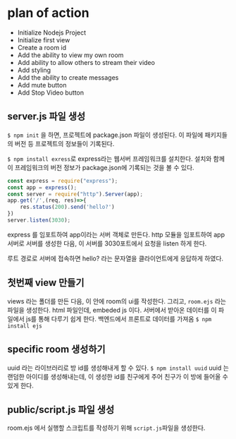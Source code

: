 # plan of action
- Initialize Nodejs Project
- Initialize first view
- Create a room id
- Add the ability to view my own room
- Add ability to allow others to stream their video
- Add styling
- Add the ability to create messages
- Add mute button
- Add Stop Video button

## server.js 파일 생성
`$ npm init` 을 하면, 프로젝트에 package.json 파일이 생성된다. 이 파일에 패키지들의 버전 등 프로젝트의 정보들이 기록된다.

`$ npm install exress`로 express라는 웹서버 프레임워크를 설치한다. 설치와 함께 이 프레임워크의 버전 정보가 package.json에 기록되는 것을 볼 수 있다.

```javascript
const express = require("express");
const app = express();
const server = require("http").Server(app);
app.get('/',(req, res)=>{
    res.status(200).send('hello?')
})
server.listen(3030);
```
express 를 임포트하여 app이라는 서버 객체로 만든다. http 모듈을 임포트하여 app 서버로 서버를 생성한 다음, 이 서버를 3030포트에서 요청을 listen 하게 한다. 

루트 경로로 서버에 접속하면 hello? 라는 문자열을 클라이언트에게 응답하게 하였다.

## 첫번째 view 만들기
views 라는 폴더를 만든 다음, 이 안에 room의 ui를 작성한다. 그리고, `room.ejs` 라는 파일을 생성한다. html 파일인데, embeded js 이다. 서버에서 받아온 데이터를 이 파일에서 js를 통해 다루기 쉽게 한다. 백엔드에서 프론트로 데이터를 가져옴
`$ npm install ejs`

## specific room 생성하기
uuid 라는 라이브러리로 방 id를 생성해내게 할 수 있다.
`$ npm install uuid`
uuid 는 랜덤한 아이디를 생성해내는데, 이 생성한 id를 친구에게 주어 친구가 이 방에 들어올 수 있게 한다.

## public/script.js 파일 생성
room.ejs 에서 실행할 스크립트를 작성하기 위해 `script.js`파일을 생성한다. 